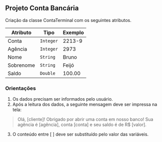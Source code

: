 ## Projeto Conta Bancária

Criação da classe ContaTerminal com os seguintes atributos.

| Atributo | Tipo | Exemplo
| -------- | ---- | -------
| Conta    | `Integer`| 2213-9
| Agência  | `Integer`| 2973
| Nome     | `String`| Bruno
| Sobrenome| `String`| Feijó
| Saldo    | `Double`| 100.00

### Orientações

1. Os dados precisam ser informados pelo usuário.
2. Após a leitura dos dados, a seguinte mensagem deve ser impressa na tela:

> Olá, [cliente]! Obrigado por abrir uma conta em nosso banco! Sua agência é [agência], conta [conta] e seu saldo é de R$ [valor].

3. O conteúdo entre [  ] deve ser substituído pelo valor das variáveis.
